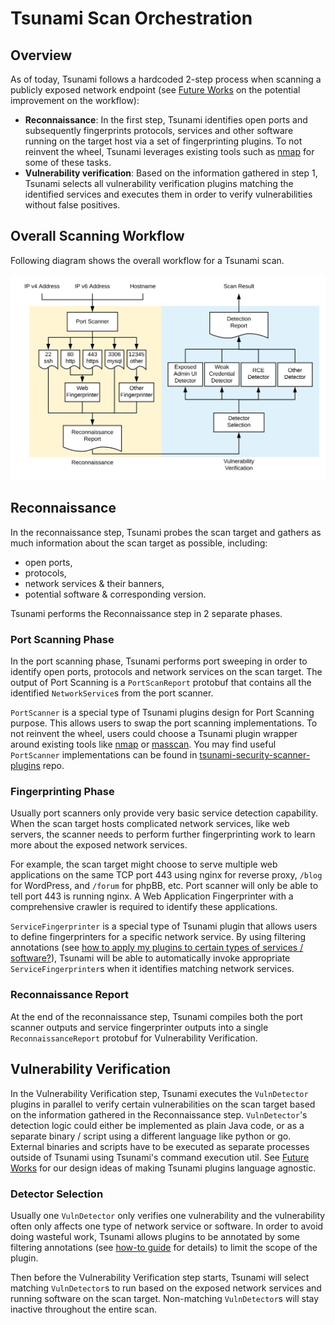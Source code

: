 # Tsunami Scan Orchestration

## Overview

As of today, Tsunami follows a hardcoded 2-step process when scanning a publicly
exposed network endpoint (see
[Future Works](future_works.md#dynamic_orchestration) on the potential
improvement on the workflow):

*   **Reconnaissance**: In the first step, Tsunami identifies open ports and
    subsequently fingerprints protocols, services and other software running on
    the target host via a set of fingerprinting plugins. To not reinvent the
    wheel, Tsunami leverages existing tools such as [nmap](https://nmap.org/)
    for some of these tasks.
*   **Vulnerability verification**: Based on the information gathered in step 1,
    Tsunami selects all vulnerability verification plugins matching the
    identified services and executes them in order to verify vulnerabilities
    without false positives.

## Overall Scanning Workflow

Following diagram shows the overall workflow for a Tsunami scan.

![orchestration](img/orchestration.svg)

## Reconnaissance

In the reconnaissance step, Tsunami probes the scan target and gathers as much
information about the scan target as possible, including:

*   open ports,
*   protocols,
*   network services & their banners,
*   potential software & corresponding version.

Tsunami performs the Reconnaissance step in 2 separate phases.

### Port Scanning Phase

In the port scanning phase, Tsunami performs port sweeping in order to identify
open ports, protocols and network services on the scan target. The output of
Port Scanning is a `PortScanReport` protobuf that contains all the identified
`NetworkService`s from the port scanner.

`PortScanner` is a special type of Tsunami plugins design for Port Scanning
purpose. This allows users to swap the port scanning implementations. To not
reinvent the wheel, users could choose a Tsunami plugin wrapper around existing
tools like [nmap](https://nmap.org/) or
[masscan](https://github.com/robertdavidgraham/masscan). You may find useful
`PortScanner` implementations can be found in
[tsunami-security-scanner-plugins](https://github.com/google/tsunami-security-scanner-plugins)
repo.

### Fingerprinting Phase

Usually port scanners only provide very basic service detection capability. When
the scan target hosts complicated network services, like web servers, the
scanner needs to perform further fingerprinting work to learn more about the
exposed network services.

For example, the scan target might choose to serve multiple web applications on
the same TCP port 443 using nginx for reverse proxy, `/blog` for WordPress, and
`/forum` for phpBB, etc. Port scanner will only be able to tell port 443 is
running nginx. A Web Application Fingerprinter with a comprehensive crawler is
required to identify these applications.

`ServiceFingerprinter` is a special type of Tsunami plugin that allows users to
define fingerprinters for a specific network service. By using filtering
annotations (see
[how to apply my plugins to certain types of services / software?](howto.md#filter_plugins)),
Tsunami will be able to automatically invoke appropriate `ServiceFingerprinter`s
when it identifies matching network services.

### Reconnaissance Report

At the end of the reconnaissance step, Tsunami compiles both the port scanner
outputs and service fingerprinter outputs into a single `ReconnaissanceReport`
protobuf for Vulnerability Verification.

## Vulnerability Verification

In the Vulnerability Verification step, Tsunami executes the `VulnDetector`
plugins in parallel to verify certain vulnerabilities on the scan target based
on the information gathered in the Reconnaissance step. `VulnDetector`'s
detection logic could either be implemented as plain Java code, or as a separate
binary / script using a different language like python or go. External binaries
and scripts have to be executed as separate processes outside of Tsunami using
Tsunami's command execution util. See
[Future Works](future_works.md#multi_lang_plugins) for our design ideas of
making Tsunami plugins language agnostic.

### Detector Selection

Usually one `VulnDetector` only verifies one vulnerability and the vulnerability
often only affects one type of network service or software. In order to avoid
doing wasteful work, Tsunami allows plugins to be annotated by some filtering
annotations (see [how-to guide](howto.md#filter_plugins) for details) to limit
the scope of the plugin.

Then before the Vulnerability Verification step starts, Tsunami will select
matching `VulnDetector`s to run based on the exposed network services and
running software on the scan target. Non-matching `VulnDetector`s will stay
inactive throughout the entire scan.
